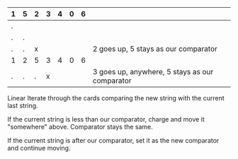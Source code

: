 


| 1 | 5 | 2 | 3 | 4 | 0 | 6 |   |
| - | - | - | - | - | - | - | - |
| . |   |   |   |   |   |   |   |
| . | . |   |   |   |   |   |   | 
| . | . | x |   |   |   |   | 2 goes up, 5 stays as our comparator |
| 1 | 2 | 5 | 3 | 4 | 0 | 6 |   |
| . | . | . | x  |   |   |   | 3 goes up, anywhere, 5 stays as our comparator |

Linear
Iterate through the cards comparing the new string with the current last string.

If the current string is less than our comparator, charge and move it "somewhere" above.  Comparator stays the same.

If the current string is after our comparator, set it as the new comparator and continue moving.



